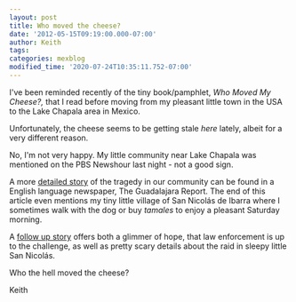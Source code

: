 ```yaml
---
layout: post
title: Who moved the cheese?
date: '2012-05-15T09:19:00.000-07:00'
author: Keith
tags:
categories: mexblog
modified_time: '2020-07-24T10:35:11.752-07:00'
---
```

I've been reminded recently of the tiny book/pamphlet, *Who Moved My
Cheese?,* that I read before moving from my pleasant little town in the
USA to the Lake Chapala area in Mexico.

Unfortunately, the cheese seems to be getting stale *here* lately,
albeit for a very different reason.

No, I'm not very happy. My little community near Lake Chapala was
mentioned on the PBS Newshour last night - not a good sign.

A more [detailed story](https://theguadalajarareporter.net/index.php/news/news/lake-chapala/31031-lakeside-kidnap-victims-among-dead-in-may-9-massacre) of
the tragedy in our community can be found in a English language
newspaper, The Guadalajara Report. The end of this article even mentions
my tiny little village of San Nicolás de Ibarra where I sometimes walk
with the dog or buy *tamales* to enjoy a pleasant Saturday morning.

A [follow up story](
https://theguadalajarareporter.net/index.php/news/news/regional/31067-six-arrested-over-kidnappings-linked-to-chapala-massacre)
offers both a glimmer of hope, that law enforcement is up to
the challenge, as well as pretty scary details about the raid in sleepy
little San Nicolás.

Who the hell moved the cheese?

Keith

